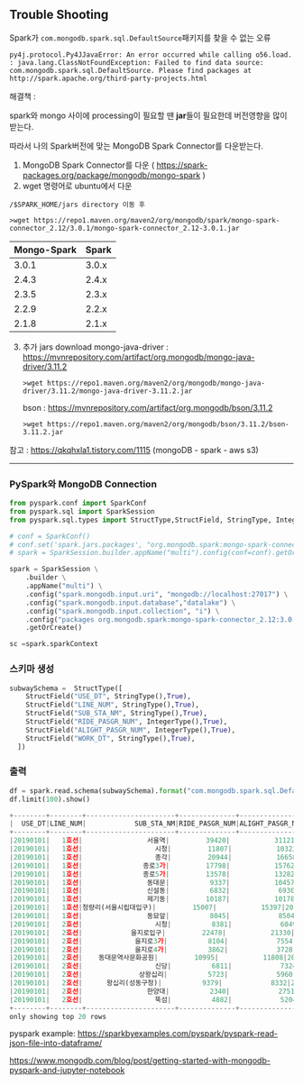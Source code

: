 ## Trouble Shooting

Spark가 `com.mongodb.spark.sql.DefaultSource`패키지를 찾을 수 없는 오류

```
py4j.protocol.Py4JJavaError: An error occurred while calling o56.load.
: java.lang.ClassNotFoundException: Failed to find data source: com.mongodb.spark.sql.DefaultSource. Please find packages at http://spark.apache.org/third-party-projects.html
```



해결책 :

spark와 mongo 사이에 processing이 필요할 땐 **jar**들이 필요한데 버전영향을 많이 받는다.

따라서 나의 Spark버전에 맞는 MongoDB Spark Connector를 다운받는다.

1. MongoDB Spark Connector를 다운 ( https://spark-packages.org/package/mongodb/mongo-spark )
2. wget 명령어로 ubuntu에서 다운

```
/$SPARK_HOME/jars directory 이동 후

>wget https://repo1.maven.org/maven2/org/mongodb/spark/mongo-spark-connector_2.12/3.0.1/mongo-spark-connector_2.12-3.0.1.jar
```

| Mongo-Spark | Spark |
| ----------- | ----- |
| 3.0.1       | 3.0.x |
| 2.4.3       | 2.4.x |
| 2.3.5       | 2.3.x |
| 2.2.9       | 2.2.x |
| 2.1.8       | 2.1.x |



3. 추가 jars download
   mongo-java-driver : https://mvnrepository.com/artifact/org.mongodb/mongo-java-driver/3.11.2

   ```
   >wget https://repo1.maven.org/maven2/org/mongodb/mongo-java-driver/3.11.2/mongo-java-driver-3.11.2.jar
   ```

   

   bson : https://mvnrepository.com/artifact/org.mongodb/bson/3.11.2

   ```
   >wget https://repo1.maven.org/maven2/org/mongodb/bson/3.11.2/bson-3.11.2.jar
   ```

   

참고 : https://qkqhxla1.tistory.com/1115 (mongoDB - spark - aws s3)





---



### PySpark와 MongoDB Connection

```python
from pyspark.conf import SparkConf
from pyspark.sql import SparkSession
from pyspark.sql.types import StructType,StructField, StringType, IntegerType

# conf = SparkConf()
# conf.set('spark.jars.packages', "org.mongodb.spark:mongo-spark-connector_2.12:3.0.1")
# spark = SparkSession.builder.appName("multi").config(conf=conf).getOrCreate()

spark = SparkSession \
    .builder \
    .appName("multi") \
    .config("spark.mongodb.input.uri", "mongodb://localhost:27017") \
    .config("spark.mongodb.input.database","datalake") \
    .config("spark.mongodb.input.collection", "i") \
    .config("packages org.mongodb.spark:mongo-spark-connector_2.12:3.0.1") \
    .getOrCreate()

sc =spark.sparkContext
```



### 스키마 생성

```python
subwaySchema =  StructType([
    StructField("USE_DT", StringType(),True),
    StructField("LINE_NUM", StringType(),True),
    StructField("SUB_STA_NM", StringType(),True),
    StructField("RIDE_PASGR_NUM", IntegerType(),True),
    StructField("ALIGHT_PASGR_NUM", IntegerType(),True),
    StructField("WORK_DT", StringType(),True),
  ])
```



### 출력

```python
df = spark.read.schema(subwaySchema).format("com.mongodb.spark.sql.DefaultSource").load() 
df.limit(100).show()

+--------+--------+----------------------+--------------+----------------+--------+
|  USE_DT|LINE_NUM|            SUB_STA_NM|RIDE_PASGR_NUM|ALIGHT_PASGR_NUM| WORK_DT|
+--------+--------+----------------------+--------------+----------------+--------+
|20190101|   1호선|                서울역|         39420|           31121|20190104|
|20190101|   1호선|                  시청|         11807|           10322|20190104|
|20190101|   1호선|                  종각|         20944|           16658|20190104|
|20190101|   1호선|               종로3가|         17798|           15762|20190104|
|20190101|   1호선|               종로5가|         13578|           13282|20190104|
|20190101|   1호선|                동대문|          9337|           10457|20190104|
|20190101|   1호선|                신설동|          6832|            6930|20190104|
|20190101|   1호선|                제기동|         10187|           10178|20190104|
|20190101|   1호선|청량리(서울시립대입구)|         15007|           15397|20190104|
|20190101|   1호선|                동묘앞|          8045|            8504|20190104|
|20190101|   2호선|                  시청|          8381|            6049|20190104|
|20190101|   2호선|            을지로입구|         22478|           21330|20190104|
|20190101|   2호선|             을지로3가|          8104|            7554|20190104|
|20190101|   2호선|             을지로4가|          3862|            3728|20190104|
|20190101|   2호선|    동대문역사문화공원|         10995|           11808|20190104|
|20190101|   2호선|                  신당|          6811|            7324|20190104|
|20190101|   2호선|              상왕십리|          5723|            5960|20190104|
|20190101|   2호선|      왕십리(성동구청)|          9379|            8332|20190104|
|20190101|   2호선|                한양대|          2340|            2751|20190104|
|20190101|   2호선|                  뚝섬|          4882|            5204|20190104|
+--------+--------+----------------------+--------------+----------------+--------+
only showing top 20 rows
```



pyspark example: https://sparkbyexamples.com/pyspark/pyspark-read-json-file-into-dataframe/

https://www.mongodb.com/blog/post/getting-started-with-mongodb-pyspark-and-jupyter-notebook


